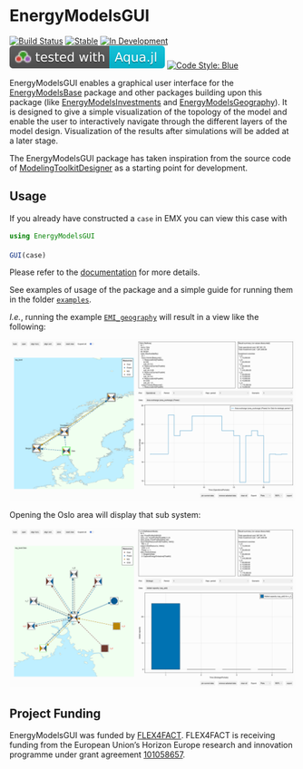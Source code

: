# EnergyModelsGUI

[![Build Status](https://github.com/EnergyModelsX/EnergyModelsGUI.jl/workflows/CI/badge.svg)](https://github.com/EnergyModelsX/EnergyModelsGUI.jl/actions?query=workflow%3ACI)
[![Stable](https://img.shields.io/badge/docs-stable-blue.svg)](https://energymodelsx.github.io/EnergyModelsGUI.jl/stable/)
[![In Development](https://img.shields.io/badge/docs-dev-blue.svg)](https://energymodelsx.github.io/EnergyModelsGUI.jl/dev/)
[![Aqua QA](https://raw.githubusercontent.com/JuliaTesting/Aqua.jl/master/badge.svg)](https://github.com/JuliaTesting/Aqua.jl)
[![Code Style: Blue](https://img.shields.io/badge/code%20style-blue-4495d1.svg)](https://github.com/JuliaDiff/BlueStyle)

EnergyModelsGUI enables a graphical user interface for the [EnergyModelsBase](https://github.com/EnergyModelsX/EnergyModelsBase.jl) package and other packages building upon this package (like [EnergyModelsInvestments](https://github.com/EnergyModelsX/EnergyModelsInvestments.jl) and [EnergyModelsGeography](https://github.com/EnergyModelsX/EnergyModelsGeography.jl)).
It is designed to give a simple visualization of the topology of the model and enable the user to interactively navigate through the different layers of the model design.
Visualization of the results after simulations will be added at a later stage.

The EnergyModelsGUI package has taken inspiration from the source code of [ModelingToolkitDesigner](https://github.com/bradcarman/ModelingToolkitDesigner.jl) as a starting point for development.

## Usage

If you already have constructed a `case` in EMX you can view this case with

```julia
using EnergyModelsGUI

GUI(case)
```

Please refer to the [documentation](https://energymodelsx.github.io/EnergyModelsGUI.jl/stable/) for more details.

See examples of usage of the package and a simple guide for running them in the folder [`examples`](examples).

*I.e.*, running the example [`EMI_geography`](examples/EMI_geography.jl) will result in a view like the following:

![Example image for EMI_geography](docs/src/figures/EMI_geography.png)

Opening the Oslo area will display that sub system:

![Example image for EMI_geography](docs/src/figures/EMI_geography_Oslo.png)

## Project Funding

EnergyModelsGUI was funded by [FLEX4FACT](https://flex4fact.eu/). FLEX4FACT is receiving funding from the European Union’s Horizon Europe research and innovation programme under grant agreement [101058657](https://doi.org/10.3030/101058657).
